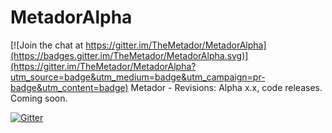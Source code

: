 # MetadorAlpha

[![Join the chat at https://gitter.im/TheMetador/MetadorAlpha](https://badges.gitter.im/TheMetador/MetadorAlpha.svg)](https://gitter.im/TheMetador/MetadorAlpha?utm_source=badge&utm_medium=badge&utm_campaign=pr-badge&utm_content=badge)
Metador - Revisions: Alpha x.x, code releases.  Coming soon.

[![Gitter](https://badges.gitter.im/TheMetador/MetadorAlpha.svg)](https://gitter.im/TheMetador/MetadorAlpha?utm_source=badge&utm_medium=badge&utm_campaign=pr-badge)


